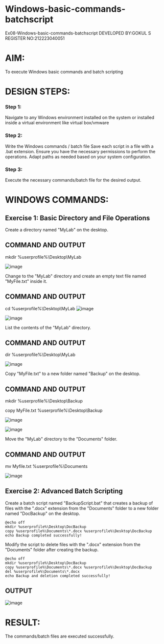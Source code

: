 # Windows-basic-commands-batchscript
Ex08-Windows-basic-commands-batchscript
DEVELOPED BY:GOKUL S
REGISTER NO:212223040051

# AIM:
To execute Windows basic commands and batch scripting

# DESIGN STEPS:

### Step 1:

Navigate to any Windows environment installed on the system or installed inside a virtual environment like virtual box/vmware 

### Step 2:

Write the Windows commands / batch file
Save each script in a file with a .bat extension.
Ensure you have the necessary permissions to perform the operations.
Adapt paths as needed based on your system configuration.
### Step 3:

Execute the necessary commands/batch file for the desired output. 




# WINDOWS COMMANDS:
## Exercise 1: Basic Directory and File Operations
Create a directory named "MyLab" on the desktop.

## COMMAND AND OUTPUT

mkdir %userprofile%\Desktop\MyLab

![image](https://github.com/SGokul2005/Windows-basic-commands-batchscript/assets/147121825/b0766dce-2000-4519-9503-71debd32dce6)


Change to the "MyLab" directory and create an empty text file named "MyFile.txt" inside it.


## COMMAND AND OUTPUT
cd %userprofile%\Desktop\MyLab
![image](https://github.com/SGokul2005/Windows-basic-commands-batchscript/assets/147121825/1eb1c657-c2ce-4e25-be86-3e2eb478920c)


![image](https://github.com/SGokul2005/Windows-basic-commands-batchscript/assets/147121825/487d9d05-7470-434e-b24e-19aefdc3ab36)

List the contents of the "MyLab" directory.
## COMMAND AND OUTPUT
dir %userprofile%\Desktop\MyLab

![image](https://github.com/SGokul2005/Windows-basic-commands-batchscript/assets/147121825/f9c1282b-d85c-43c3-9353-0873706d5e6c)


Copy "MyFile.txt" to a new folder named "Backup" on the desktop.

## COMMAND AND OUTPUT
mkdir %userprofile%\Desktop\Backup

copy MyFile.txt %userprofile%\Desktop\Backup

![image](https://github.com/SGokul2005/Windows-basic-commands-batchscript/assets/147121825/6212176a-23ff-456a-80dd-2a62c2927e08)

![image](https://github.com/SGokul2005/Windows-basic-commands-batchscript/assets/147121825/2518094e-0b7e-4c65-8b14-046461f76e08)

Move the "MyLab" directory to the "Documents" folder.


## COMMAND AND OUTPUT
mv Myfile.txt %userprofile%\Documents

![image](https://github.com/SGokul2005/Windows-basic-commands-batchscript/assets/147121825/72560b1f-0874-4c3f-96ec-e6474f5e1ab2)


## Exercise 2: Advanced Batch Scripting
Create a batch script named "BackupScript.bat" that creates a backup of files with the ".docx" extension from the "Documents" folder to a new folder named "DocBackup" on the desktop.
~~~
@echo off
mkdir %userprofile%\Desktop\DocBackup
copy %userprofile%\Documents\*.docx %userprofile%\Desktop\DocBackup
echo Backup completed successfully!
~~~
Modify the script to delete files with the ".docx" extension from the "Documents" folder after creating the backup.
~~~
@echo off
mkdir %userprofile%\Desktop\DocBackup
copy %userprofile%\Documents\*.docx %userprofile%\Desktop\DocBackup
del %userprofile%\Documents\*.docx
echo Backup and deletion completed successfully!
~~~
## OUTPUT

![image](https://github.com/SGokul2005/Windows-basic-commands-batchscript/assets/147121825/a5a531ab-f05b-4aac-b9d3-47e3b2d95683)




# RESULT:
The commands/batch files are executed successfully.

